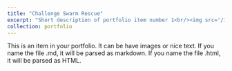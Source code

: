 ```yaml
---
title: "Challenge Swarm Rescue"
excerpt: "Short description of portfolio item number 1<br/><img src='/images/projects/swarm_rescue_play.gif'>"
collection: portfolio
---
```


This is an item in your portfolio. It can be have images or nice text. If you name the file .md, it will be parsed as markdown. If you name the file .html, it will be parsed as HTML. 
